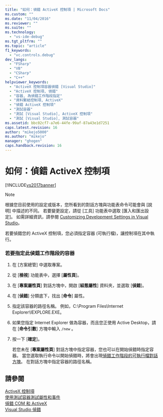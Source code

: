 ```yaml
---
title: "如何：偵錯 ActiveX 控制項 | Microsoft Docs"
ms.custom: ""
ms.date: "11/04/2016"
ms.reviewer: ""
ms.suite: ""
ms.technology: 
  - "vs-ide-debug"
ms.tgt_pltfrm: ""
ms.topic: "article"
f1_keywords: 
  - "vc.controls.debug"
dev_langs: 
  - "FSharp"
  - "VB"
  - "CSharp"
  - "C++"
helpviewer_keywords: 
  - "ActiveX 控制項容器偵錯 [Visual Studio]"
  - "ActiveX 控制項, 偵錯"
  - "容器, 為偵錯工作階段指定"
  - "資料繫結控制項, ActiveX"
  - "偵錯 ActiveX 控制項"
  - "測試容器"
  - "測試 [Visual Studio], ActiveX 控制項"
  - "測試 [Visual Studio], 測試容器"
ms.assetid: bbc02cf7-a7e6-44fe-99af-87a43e1d7251
caps.latest.revision: 16
author: "mikejo5000"
ms.author: "mikejo"
manager: "ghogen"
caps.handback.revision: 16
---
```

# 如何：偵錯 ActiveX 控制項
[!INCLUDE[vs2017banner](../code-quality/includes/vs2017banner.md)]

> [!NOTE]
>  根據您目前使用的設定或版本，您所看到的對話方塊與功能表命令可能會與 \[說明\] 中描述的不同。  若要變更設定，請從 \[工具\] 功能表中選取 \[匯入和匯出設定\]。  如需詳細資訊，請參閱 [Customizing Development Settings in Visual Studio](http://msdn.microsoft.com/zh-tw/22c4debb-4e31-47a8-8f19-16f328d7dcd3)。  
  
 若要偵錯您的 ActiveX 控制項，您必須指定容器 \(可執行檔\)，讓控制項在其中執行。  
  
### 若要指定此偵錯工作階段的容器  
  
1.  在 \[方案總管\] 中選取專案。  
  
2.  從 \[**檢視**\] 功能表中，選擇 \[**屬性頁**\]。  
  
3.  在 \[**專案屬性頁**\] 對話方塊中，開啟 \[**組態屬性**\] 資料夾，並選取 \[**偵錯**\]。  
  
4.  在 \[**偵錯**\] 分類底下，找出 \[**命令**\] 屬性。  
  
5.  指定該容器的路徑名稱。  例如，C:\\Program Files\\Internet Explorer\\IEXPLORE.EXE。  
  
6.  如果您指定 Internet Explorer 做為容器，而且您正使用 Active Desktop，請在 \[**命令引數**\] 方塊中輸入 `/new` 。  
  
7.  按一下 \[**確定**\]。  
  
     若您未在 \[**專案屬性頁**\] 對話方塊中指定容器，您也可以在開始偵錯時指定容器。  當您選取執行命令以開始偵錯時，將會出現[偵錯工作階段的可執行檔對話方塊](../debugger/executable-for-debugging-session-dialog-box.md)。  在對話方塊中指定容器的路徑名稱。  
  
## 請參閱  
 [ActiveX 控制項](/visual-cpp/mfc/activex-controls)   
 [使用測試容器測試屬性和事件](/visual-cpp/mfc/testing-properties-and-events-with-test-container)   
 [偵錯 COM 和 ActiveX](../debugger/com-and-activex-debugging.md)   
 [Visual Studio 偵錯](../debugger/debugging-in-visual-studio.md)
